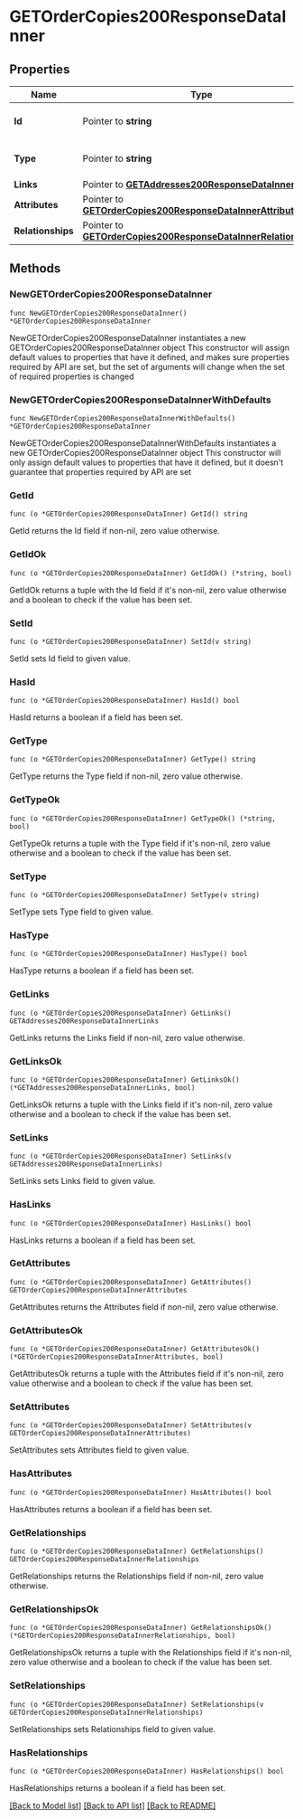 # GETOrderCopies200ResponseDataInner

## Properties

Name | Type | Description | Notes
------------ | ------------- | ------------- | -------------
**Id** | Pointer to **string** | The resource&#39;s id | [optional] 
**Type** | Pointer to **string** | The resource&#39;s type | [optional] 
**Links** | Pointer to [**GETAddresses200ResponseDataInnerLinks**](GETAddresses200ResponseDataInnerLinks.md) |  | [optional] 
**Attributes** | Pointer to [**GETOrderCopies200ResponseDataInnerAttributes**](GETOrderCopies200ResponseDataInnerAttributes.md) |  | [optional] 
**Relationships** | Pointer to [**GETOrderCopies200ResponseDataInnerRelationships**](GETOrderCopies200ResponseDataInnerRelationships.md) |  | [optional] 

## Methods

### NewGETOrderCopies200ResponseDataInner

`func NewGETOrderCopies200ResponseDataInner() *GETOrderCopies200ResponseDataInner`

NewGETOrderCopies200ResponseDataInner instantiates a new GETOrderCopies200ResponseDataInner object
This constructor will assign default values to properties that have it defined,
and makes sure properties required by API are set, but the set of arguments
will change when the set of required properties is changed

### NewGETOrderCopies200ResponseDataInnerWithDefaults

`func NewGETOrderCopies200ResponseDataInnerWithDefaults() *GETOrderCopies200ResponseDataInner`

NewGETOrderCopies200ResponseDataInnerWithDefaults instantiates a new GETOrderCopies200ResponseDataInner object
This constructor will only assign default values to properties that have it defined,
but it doesn't guarantee that properties required by API are set

### GetId

`func (o *GETOrderCopies200ResponseDataInner) GetId() string`

GetId returns the Id field if non-nil, zero value otherwise.

### GetIdOk

`func (o *GETOrderCopies200ResponseDataInner) GetIdOk() (*string, bool)`

GetIdOk returns a tuple with the Id field if it's non-nil, zero value otherwise
and a boolean to check if the value has been set.

### SetId

`func (o *GETOrderCopies200ResponseDataInner) SetId(v string)`

SetId sets Id field to given value.

### HasId

`func (o *GETOrderCopies200ResponseDataInner) HasId() bool`

HasId returns a boolean if a field has been set.

### GetType

`func (o *GETOrderCopies200ResponseDataInner) GetType() string`

GetType returns the Type field if non-nil, zero value otherwise.

### GetTypeOk

`func (o *GETOrderCopies200ResponseDataInner) GetTypeOk() (*string, bool)`

GetTypeOk returns a tuple with the Type field if it's non-nil, zero value otherwise
and a boolean to check if the value has been set.

### SetType

`func (o *GETOrderCopies200ResponseDataInner) SetType(v string)`

SetType sets Type field to given value.

### HasType

`func (o *GETOrderCopies200ResponseDataInner) HasType() bool`

HasType returns a boolean if a field has been set.

### GetLinks

`func (o *GETOrderCopies200ResponseDataInner) GetLinks() GETAddresses200ResponseDataInnerLinks`

GetLinks returns the Links field if non-nil, zero value otherwise.

### GetLinksOk

`func (o *GETOrderCopies200ResponseDataInner) GetLinksOk() (*GETAddresses200ResponseDataInnerLinks, bool)`

GetLinksOk returns a tuple with the Links field if it's non-nil, zero value otherwise
and a boolean to check if the value has been set.

### SetLinks

`func (o *GETOrderCopies200ResponseDataInner) SetLinks(v GETAddresses200ResponseDataInnerLinks)`

SetLinks sets Links field to given value.

### HasLinks

`func (o *GETOrderCopies200ResponseDataInner) HasLinks() bool`

HasLinks returns a boolean if a field has been set.

### GetAttributes

`func (o *GETOrderCopies200ResponseDataInner) GetAttributes() GETOrderCopies200ResponseDataInnerAttributes`

GetAttributes returns the Attributes field if non-nil, zero value otherwise.

### GetAttributesOk

`func (o *GETOrderCopies200ResponseDataInner) GetAttributesOk() (*GETOrderCopies200ResponseDataInnerAttributes, bool)`

GetAttributesOk returns a tuple with the Attributes field if it's non-nil, zero value otherwise
and a boolean to check if the value has been set.

### SetAttributes

`func (o *GETOrderCopies200ResponseDataInner) SetAttributes(v GETOrderCopies200ResponseDataInnerAttributes)`

SetAttributes sets Attributes field to given value.

### HasAttributes

`func (o *GETOrderCopies200ResponseDataInner) HasAttributes() bool`

HasAttributes returns a boolean if a field has been set.

### GetRelationships

`func (o *GETOrderCopies200ResponseDataInner) GetRelationships() GETOrderCopies200ResponseDataInnerRelationships`

GetRelationships returns the Relationships field if non-nil, zero value otherwise.

### GetRelationshipsOk

`func (o *GETOrderCopies200ResponseDataInner) GetRelationshipsOk() (*GETOrderCopies200ResponseDataInnerRelationships, bool)`

GetRelationshipsOk returns a tuple with the Relationships field if it's non-nil, zero value otherwise
and a boolean to check if the value has been set.

### SetRelationships

`func (o *GETOrderCopies200ResponseDataInner) SetRelationships(v GETOrderCopies200ResponseDataInnerRelationships)`

SetRelationships sets Relationships field to given value.

### HasRelationships

`func (o *GETOrderCopies200ResponseDataInner) HasRelationships() bool`

HasRelationships returns a boolean if a field has been set.


[[Back to Model list]](../README.md#documentation-for-models) [[Back to API list]](../README.md#documentation-for-api-endpoints) [[Back to README]](../README.md)



